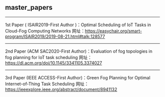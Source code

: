## master_papers

---
1st Paper ( ISAIR2019-First Author )：Optimal Scheduling of IoT Tasks in Cloud-Fog Computing Networks
网址：https://easychair.org/smart-program/ISAIR2019/2019-08-21.html#talk:128577

---
2nd Paper (ACM SAC2020-First Author)：Evaluation of fog topologies in fog planning for IoT task scheduling
网址：https://dl.acm.org/doi/10.1145/3341105.3374027

---
3rd Paper (IEEE ACCESS-First Author)：Green Fog Planning for Optimal Internet-of-Thing Task Scheduling
网址：https://ieeexplore.ieee.org/abstract/document/8941132
